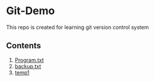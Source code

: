 # Git-Demo

This repo is created for learning git version control system

## Contents

1. [Program.txt](Program.txt)
2. [backup.txt](backup.txt)
3. [temp1](temp1)
